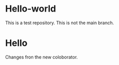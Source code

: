 # Hello-world
This is a test repository.
This is not the main branch.


Hello
=======
Changes fron the new coloborator.
